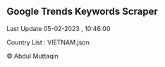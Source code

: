 

## Google Trends Keywords Scraper 
 
Last Update 05-02-2023 , 10:46:00

Country List :
VIETNAM.json



© Abdul Muttaqin 
